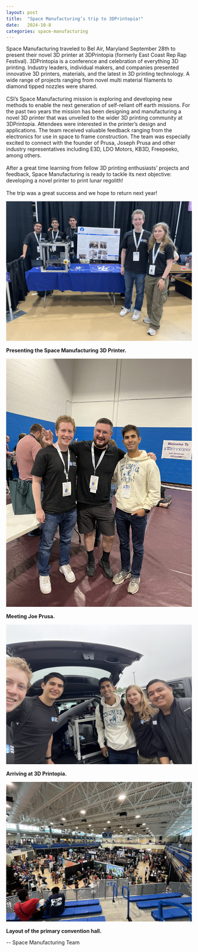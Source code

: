```yaml
---
layout: post
title:  "Space Manufacturing’s trip to 3DPrintopia!"
date:   2024-10-8
categories: space-manufacturing
---
```


Space Manufacturing traveled to Bel Air, Maryland September 28th to present their novel 3D printer at 3DPrintopia (formerly East Coast Rep Rap Festival). 3DPrintopia is a conference and celebration of everything 3D printing. Industry leaders, individual makers, and companies presented innovative 3D printers, materials, and the latest in 3D printing technology. A wide range of projects ranging from novel multi material filaments to diamond tipped nozzles were shared.
<br><br>
 CSI’s Space Manufacturing mission is exploring and developing new methods to enable the next generation of self-reliant off earth missions. For the past two years the mission has been designing and manufacturing a novel 3D printer that was unveiled to the wider 3D printing community at 3DPrintopia. Attendees were interested in the printer’s design and applications. The team received valuable feedback ranging from the electronics for use in space to frame construction. The team was especially excited to connect with the founder of Prusa, Joseph Prusa and other industry representatives including E3D, LDO Motors, KB3D, Freepeeko, among others.
<br><br>
After a great time learning from fellow 3D printing enthusiasts’ projects and feedback, Space Manufacturing is ready to tackle its next objective: developing a novel printer to print lunar regolith!
<br><br>
The trip was a great success and we hope to return next year!

<p align="center">
	<img src="/assets/media/img/space-manufacturing/2024-10-8-1.jpg">
	<div>
    <figcaption class="text-center">
      <b>Presenting the Space Manufacturing 3D Printer.</b>
    </figcaption>
  </div>
</p>

<p align="center">
	<img src="/assets/media/img/space-manufacturing/2024-10-8-2.jpg">
	<div>
    <figcaption class="text-center">
      <b>Meeting Joe Prusa.</b>
    </figcaption>
  </div>
</p>

<p align="center">
	<img src="/assets/media/img/space-manufacturing/2024-10-8-3.jpg">
	<div>
    <figcaption class="text-center">
      <b>Arriving at 3D Printopia.</b>
    </figcaption>
  </div>
</p>

<p align="center">
	<img src="/assets/media/img/space-manufacturing/2024-10-8-4.jpg">
	<div>
    <figcaption class="text-center">
      <b>Layout of the primary convention hall.</b>
    </figcaption>
  </div>
</p>

-- Space Manufacturing Team
